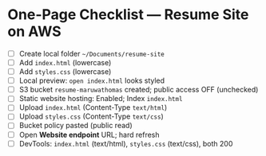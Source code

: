 # One-Page Checklist — Resume Site on AWS

- [ ] Create local folder `~/Documents/resume-site`
- [ ] Add `index.html` (lowercase)
- [ ] Add `styles.css` (lowercase)
- [ ] Local preview: `open index.html` looks styled
- [ ] S3 bucket `resume-maruwathomas` created; public access OFF (unchecked)
- [ ] Static website hosting: Enabled; Index `index.html`
- [ ] Upload `index.html` (Content-Type `text/html`)
- [ ] Upload `styles.css` (Content-Type `text/css`)
- [ ] Bucket policy pasted (public read)
- [ ] Open **Website endpoint** URL; hard refresh
- [ ] DevTools: `index.html` (text/html), `styles.css` (text/css), both 200
